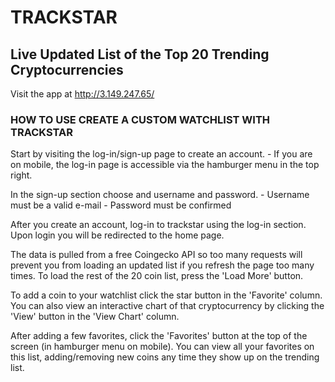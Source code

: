 # TRACKSTAR
## Live Updated List of the Top 20 Trending Cryptocurrencies

Visit the app at http://3.149.247.65/

### HOW TO USE CREATE A CUSTOM WATCHLIST WITH TRACKSTAR

Start by visiting the log-in/sign-up page to create an account.
    - If you are on mobile, the log-in page is accessible via the hamburger menu in the top right.

In the sign-up section choose and username and password.
    - Username must be a valid e-mail
    - Password must be confirmed

After you create an account, log-in to trackstar using the log-in section.  Upon login you will be redirected to the home page.

The data is pulled from a free Coingecko API so too many requests will prevent you from loading an updated list if you refresh the page too many times. To load the rest of the 20 coin list, press the 'Load More' button.

To add a coin to your watchlist click the star button in the 'Favorite' column.  You can also view an interactive chart of that cryptocurrency by clicking the 'View' button in the 'View Chart' column.

After adding a few favorites, click the 'Favorites' button at the top of the screen (in hamburger menu on mobile).  You can view all your favorites on this list, adding/removing new coins any time they show up on the trending list.